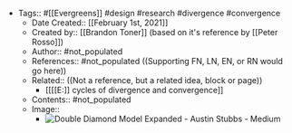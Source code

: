 - Tags:: #[[Evergreens]] #design #research #divergence #convergence
    - Date Created:: [[February 1st, 2021]]
    - Created by:: [[Brandon Toner]] (based on it's reference by [[Peter Rosso]])
    - Author:: #not_populated
    - References:: #not_populated ((Supporting FN, LN, EN, or RN would go here))
    - Related::  ((Not a reference, but a related idea, block or page))
        - [[[[E:]] cycles of divergence and convergence]]
    - Contents:: #not_populated
    - Image::
        - ![Double Diamond Model Expanded - Austin Stubbs - Medium](https://external-content.duckduckgo.com/iu/?u=https%3A%2F%2Fcdn-images-1.medium.com%2Fmax%2F1600%2F1*FH6Re6NwLf5ftsJqa8s6Hw.png&f=1&nofb=1)
